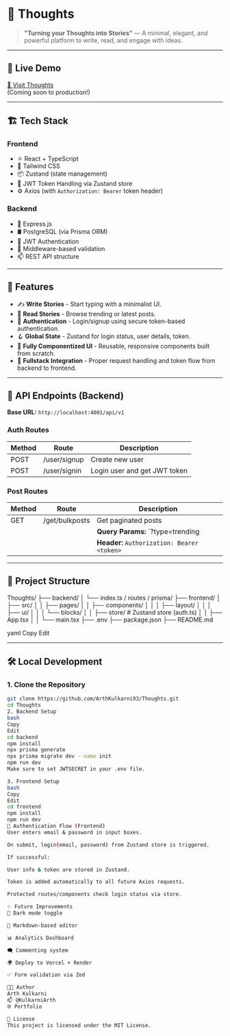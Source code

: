 # 🧠 Thoughts

> **"Turning your Thoughts into Stories"** — A minimal, elegant, and powerful platform to write, read, and engage with ideas.

---

## 🚀 Live Demo

[🔗 Visit Thoughts](http://localhost:5173)  
(Coming soon to production!)

---

## 🏗️ Tech Stack

### Frontend
- ⚛️ React + TypeScript
- 💨 Tailwind CSS
- 📦 Zustand (state management)
- 🔐 JWT Token Handling via Zustand store
- ⚙️ Axios (with `Authorization: Bearer` token header)

### Backend
- 🚂 Express.js
- 🛢️ PostgreSQL (via Prisma ORM)
- 🔐 JWT Authentication
- 🧰 Middleware-based validation
- 📫 REST API structure

---

## 🧠 Features

- ✍️ **Write Stories** - Start typing with a minimalist UI.
- 📖 **Read Stories** - Browse trending or latest posts.
- 🔐 **Authentication** - Login/signup using secure token-based authentication.
- 🪝 **Global State** - Zustand for login status, user details, token.
- 🧵 **Fully Componentized UI** - Reusable, responsive components built from scratch.
- 🎯 **Fullstack Integration** - Proper request handling and token flow from backend to frontend.

---

## 🧭 API Endpoints (Backend)

**Base URL:** `http://localhost:4001/api/v1`

### Auth Routes

| Method | Route          | Description                  |
|--------|----------------|------------------------------|
| POST   | /user/signup   | Create new user              |
| POST   | /user/signin   | Login user and get JWT token |

### Post Routes

| Method | Route             | Description                                              |
|--------|-------------------|----------------------------------------------------------|
| GET    | /get/bulkposts    | Get paginated posts                                      |
|        |                   | **Query Params:** `?type=trending|new&page=1&pageSize=10` |
|        |                   | **Header:** `Authorization: Bearer <token>`             |

---

## 📁 Project Structure

Thoughts/
├── backend/
│ └── index.ts / routes / prisma/
├── frontend/
│ ├── src/
│ │ ├── pages/
│ │ ├── components/
│ │ │ ├── layout/
│ │ │ ├── ui/
│ │ │ └── blocks/
│ │ ├── store/ # Zustand store (auth.ts)
│ │ ├── App.tsx
│ │ └── main.tsx
├── .env
├── package.json
├── README.md

yaml
Copy
Edit

---

## 🛠️ Local Development

### 1. Clone the Repository

```bash
git clone https://github.com/ArthKulkarni93/Thoughts.git
cd Thoughts
2. Backend Setup
bash
Copy
Edit
cd backend
npm install
npx prisma generate
npx prisma migrate dev --name init
npm run dev
Make sure to set JWTSECRET in your .env file.

3. Frontend Setup
bash
Copy
Edit
cd frontend
npm install
npm run dev
🧪 Authentication Flow (Frontend)
User enters email & password in input boxes.

On submit, login(email, password) from Zustand store is triggered.

If successful:

User info & token are stored in Zustand.

Token is added automatically to all future Axios requests.

Protected routes/components check login status via store.

✨ Future Improvements
🌙 Dark mode toggle

📄 Markdown-based editor

📊 Analytics Dashboard

🗨️ Commenting system

🌍 Deploy to Vercel + Render

✅ Form validation via Zod

👨‍💻 Author
Arth Kulkarni
📫 @KulkarniArth
🌐 Portfolio

📄 License
This project is licensed under the MIT License.


